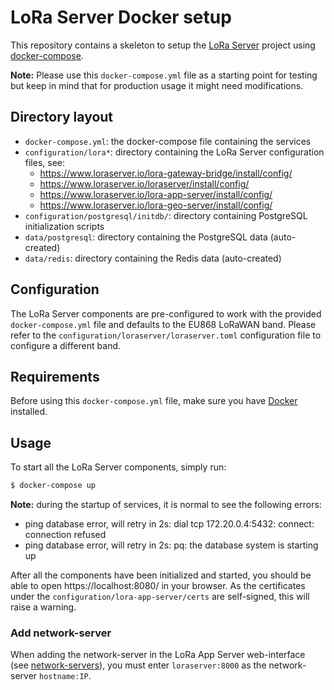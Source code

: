 # LoRa Server Docker setup

This repository contains a skeleton to setup the [LoRa Server](https://www.loraserver.io)
project using [docker-compose](https://docs.docker.com/compose/).

**Note:** Please use this `docker-compose.yml` file as a starting point for testing
but keep in mind that for production usage it might need modifications. 

## Directory layout

* `docker-compose.yml`: the docker-compose file containing the services
* `configuration/lora*`: directory containing the LoRa Server configuration files, see:
    * https://www.loraserver.io/lora-gateway-bridge/install/config/
    * https://www.loraserver.io/loraserver/install/config/
    * https://www.loraserver.io/lora-app-server/install/config/
    * https://www.loraserver.io/lora-geo-server/install/config/
* `configuration/postgresql/initdb/`: directory containing PostgreSQL initialization scripts
* `data/postgresql`: directory containing the PostgreSQL data (auto-created)
* `data/redis`: directory containing the Redis data (auto-created)

## Configuration

The LoRa Server components are pre-configured to work with the provided
`docker-compose.yml` file and defaults to the EU868 LoRaWAN band. Please refer
to the `configuration/loraserver/loraserver.toml` configuration file to
configure a different band.

## Requirements

Before using this `docker-compose.yml` file, make sure you have [Docker](https://www.docker.com/community-edition)
installed.

## Usage

To start all the LoRa Server components, simply run:

```bash
$ docker-compose up
```

**Note:** during the startup of services, it is normal to see the following errors:

* ping database error, will retry in 2s: dial tcp 172.20.0.4:5432: connect: connection refused
* ping database error, will retry in 2s: pq: the database system is starting up


After all the components have been initialized and started, you should be able
to open https://localhost:8080/ in your browser. As the certificates under the
`configuration/lora-app-server/certs` are self-signed, this will raise a warning.

### Add network-server

When adding the network-server in the LoRa App Server web-interface
(see [network-servers](https://www.loraserver.io/lora-app-server/use/network-servers/)),
you must enter `loraserver:8000` as the network-server `hostname:IP`.
